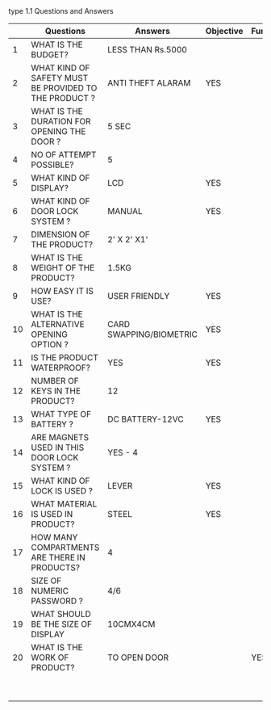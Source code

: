 <html>
<body>type
<!--StartFragment--><google-sheets-html-origin>
1.1 Questions and Answers

  | Questions | Answers | Objective | Function | Constraint
-- | -- | -- | -- | -- | --
1 | WHAT IS THE BUDGET? | LESS THAN Rs.5000 |   |   | YES
2 | WHAT KIND OF SAFETY MUST BE PROVIDED TO THE PRODUCT ? | ANTI THEFT ALARAM | YES |   |  
3 | WHAT IS THE DURATION FOR OPENING THE DOOR ? | 5 SEC |   |   | YES
4 | NO OF ATTEMPT POSSIBLE? | 5 |   |   | YES
5 | WHAT KIND OF DISPLAY? | LCD | YES |   |  
6 | WHAT KIND OF DOOR LOCK SYSTEM ? | MANUAL | YES |   |  
7 | DIMENSION OF THE PRODUCT? | 2' X 2' X1' |   |   | YES
8 | WHAT IS THE WEIGHT OF THE PRODUCT? | 1.5KG |   |   | YES
9 | HOW EASY IT IS USE? | USER FRIENDLY | YES |   |  
10 | WHAT IS THE ALTERNATIVE OPENING OPTION ? | CARD SWAPPING/BIOMETRIC | YES |   |  
11 | IS THE PRODUCT WATERPROOF? | YES | YES |   |  
12 | NUMBER OF KEYS  IN THE PRODUCT? | 12 |   |   | YES
13 | WHAT TYPE OF BATTERY ? | DC BATTERY-12VC | YES |   |  
14 | ARE MAGNETS USED IN THIS DOOR LOCK SYSTEM ? | YES - 4 |   |   |  
15 | WHAT KIND OF LOCK IS USED ? | LEVER | YES |   |  
16 | WHAT MATERIAL IS USED IN PRODUCT? | STEEL | YES |   |  
17 | HOW MANY COMPARTMENTS ARE THERE IN PRODUCTS? | 4 |   |   | YES
18 | SIZE OF NUMERIC PASSWORD ? | 4/6 |   |   | YES
19 | WHAT SHOULD BE THE SIZE OF DISPLAY | 10CMX4CM |   |   | YES
20 | WHAT IS THE WORK OF PRODUCT? | TO OPEN DOOR |   | YES |  
  |   |   |   |   |  
  |   |   |   |   |  

 